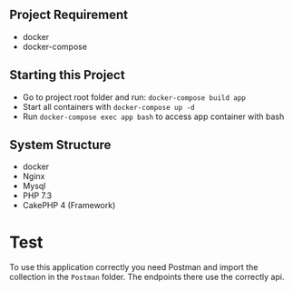 ## Project Requirement
- docker
- docker-compose

## Starting this Project
- Go to project root folder and run: `docker-compose build app`
- Start all containers with `docker-compose up -d`
- Run `docker-compose exec app bash` to access app container with bash

## System Structure
- docker
- Nginx
- Mysql
- PHP 7.3
- CakePHP 4 (Framework)

# Test
To use this application correctly you need Postman and import the collection in the `Postman` folder.
The endpoints there use the correctly api.